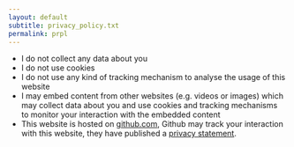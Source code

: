 ```yaml
---
layout: default
subtitle: privacy_policy.txt
permalink: prpl
---
```


- I do not collect any data about you
- I do not use cookies
- I do not use any kind of tracking mechanism to analyse the usage of this website
- I may embed content from other websites (e.g. videos or images) which may collect data about you and use cookies and tracking mechanisms to monitor your interaction with the embedded content
- This website is hosted on [github.com](https://github.com), Github may track your interaction with this website, they have published a [privacy statement](https://help.github.com/articles/github-privacy-statement/).